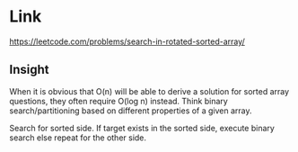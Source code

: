 # Link

https://leetcode.com/problems/search-in-rotated-sorted-array/

## Insight

When it is obvious that O(n) will be able to derive a solution for sorted array questions,
 they often require O(log n) instead. Think binary search/partitioning based on different properties
 of a given array.
 
 Search for sorted side. If target exists in the sorted side, execute binary search else repeat for the other side.